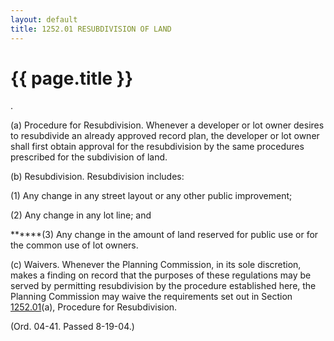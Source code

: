 ```yaml
---
layout: default 
title: 1252.01 RESUBDIVISION OF LAND
---
```


{{ page.title }}
================

.

​(a) Procedure for Resubdivision. Whenever a developer or lot owner
desires to resubdivide an already approved record plan, the developer or
lot owner shall first obtain approval for the resubdivision by the same
procedures prescribed for the subdivision of land.

​(b) Resubdivision. Resubdivision includes:

​(1) Any change in any street layout or any other public improvement;

​(2) Any change in any lot line; and

\*\*\*\*\*\*(3) Any change in the amount of land reserved for public use
or for the common use of lot owners.

​(c) Waivers. Whenever the Planning Commission, in its sole discretion,
makes a finding on record that the purposes of these regulations may be
served by permitting resubdivision by the procedure established here,
the Planning Commission may waive the requirements set out in Section
[1252.01](4c43b78e.html)(a), Procedure for Resubdivision.

(Ord. 04-41. Passed 8-19-04.)
